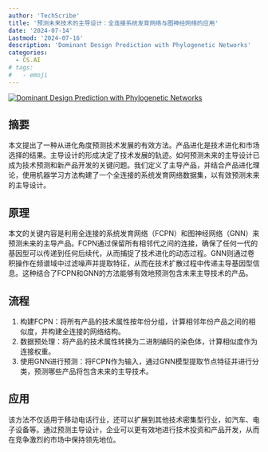 ```yaml
---
author: 'TechScribe'
title: '预测未来技术的主导设计：全连接系统发育网络与图神经网络的应用'
date: '2024-07-14'
Lastmod: '2024-07-16'
description: 'Dominant Design Prediction with Phylogenetic Networks'
categories:
  - CS.AI
# tags:
#   - emoji
---
```


[![Dominant Design Prediction with Phylogenetic Networks](https://arxiv-research-1301205113.cos.ap-guangzhou.myqcloud.com/images/2407.10206v1.pdf_0.jpg)](https://arxiv.org/abs/2407.10206v1)

## 摘要

本文提出了一种从进化角度预测技术发展的有效方法。产品进化是技术进化和市场选择的结果。主导设计的形成决定了技术发展的轨迹。如何预测未来的主导设计已成为技术预测和新产品开发的关键问题。我们定义了主导产品，并结合产品进化理论，使用机器学习方法构建了一个全连接的系统发育网络数据集，以有效预测未来的主导设计。<!--more-->

## 原理

本文的关键内容是利用全连接的系统发育网络（FCPN）和图神经网络（GNN）来预测未来的主导产品。FCPN通过保留所有相邻代之间的连接，确保了任何一代的基因型可以传递到任何后续代，从而捕捉了技术进化的动态过程。GNN则通过卷积操作在频谱域中过滤噪声并提取特征，从而在技术扩散过程中传递主导基因型信息。这种结合了FCPN和GNN的方法能够有效地预测包含未来主导技术的产品。

## 流程

1. 构建FCPN：将所有产品的技术属性按年份分组，计算相邻年份产品之间的相似度，并构建全连接的网络结构。
2. 数据预处理：将产品的技术属性转换为二进制编码的染色体，计算相似度作为连接权重。
3. 使用GNN进行预测：将FCPN作为输入，通过GNN模型提取节点特征并进行分类，预测哪些产品将包含未来的主导技术。

## 应用

该方法不仅适用于移动电话行业，还可以扩展到其他技术密集型行业，如汽车、电子设备等。通过预测主导设计，企业可以更有效地进行技术投资和产品开发，从而在竞争激烈的市场中保持领先地位。